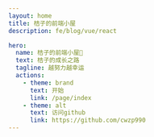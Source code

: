 ```yaml
---
layout: home
title: 桔子的前端小屋
description: fe/blog/vue/react

hero:
  name: 桔子的前端小屋🎉
  text: 桔子的成长之路
  tagline: 越努力越幸运
  actions:
    - theme: brand
      text: 开始
      link: /page/index
    - theme: alt
      text: 访问github
      link: https://github.com/cwzp990
---
```


